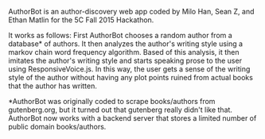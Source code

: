 AuthorBot is an author-discovery web app coded by Milo Han, Sean Z, and Ethan Matlin for the 5C Fall 2015 Hackathon.

It works as follows:
First AuthorBot chooses a random author from a database* of authors.  It then analyzes the author's writing style using a markov chain word frequency algorithm.  Based of this analysis, it then imitates the author's writing style and starts speaking prose to the user using ResponsiveVoice.js.  In this way, the user gets a sense of the writing style of the author without having any plot points ruined from actual books that the author has written.

*AuthorBot was originally coded to scrape books/authors from gutenberg.org, but it turned out that gutenberg really didn't like that.  AuthorBot now works with a backend server that stores a limited number of public domain books/authors.
